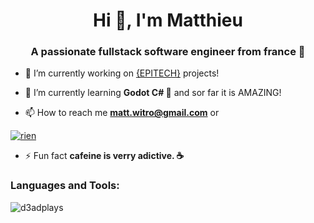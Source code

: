 <h1 align="center">Hi 👋, I'm Matthieu</h1>
<h3 align="center">A passionate fullstack software engineer from france 🥐</h3>

- 🔭 I’m currently working on [{EPITECH}](https://www.epitech.eu/) projects!

- 🌱 I’m currently learning **Godot C# 🤔** and sor far it is AMAZING!

- 📫 How to reach me **matt.witro@gmail.com** or

<a href=""><img src="https://discord.c99.nl/widget/theme-4/281718112427048960.png" alt="rien"/></a>

- ⚡ Fun fact **cafeine is verry adictive. ☕**

<h3 align="left">Languages and Tools:</h3>

<p><img align="center" src="https://github-readme-stats.vercel.app/api/top-langs?username=d3adplays&show_icons=true&locale=en&layout=compact" alt="d3adplays" /></p>
